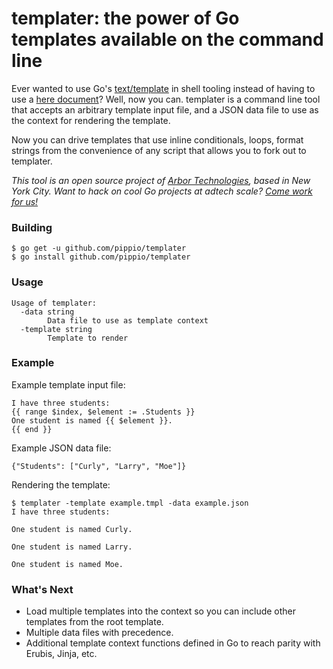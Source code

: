 # templater: the power of Go templates available on the command line

Ever wanted to use Go's [text/template](https://golang.org/pkg/text/template/)
in shell tooling instead of having to use a
[here document](http://www.tldp.org/LDP/abs/html/here-docs.html)?
Well, now you can. templater is a command line tool that accepts an arbitrary
template input file, and a JSON data file to use as the context for rendering
the template.

Now you can drive templates that use inline conditionals, loops, format strings
from the convenience of any script that allows you to fork out to templater.

*This tool is an open source project of [Arbor Technologies](https://arbor.io),
based in New York City. Want to hack on cool Go projects at adtech scale?
[Come work for us!](https://arbor.io/careers/)*

### Building

```
$ go get -u github.com/pippio/templater
$ go install github.com/pippio/templater
```

### Usage
```
Usage of templater:
  -data string
        Data file to use as template context
  -template string
        Template to render
```

### Example

Example template input file:

```
I have three students:
{{ range $index, $element := .Students }}
One student is named {{ $element }}.
{{ end }}
```

Example JSON data file:

```
{"Students": ["Curly", "Larry", "Moe"]}
```

Rendering the template:

```
$ templater -template example.tmpl -data example.json
I have three students:

One student is named Curly.

One student is named Larry.

One student is named Moe.
```

### What's Next

* Load multiple templates into the context so you can include other templates
  from the root template.
* Multiple data files with precedence.
* Additional template context functions defined in Go to reach parity with
  Erubis, Jinja, etc.
